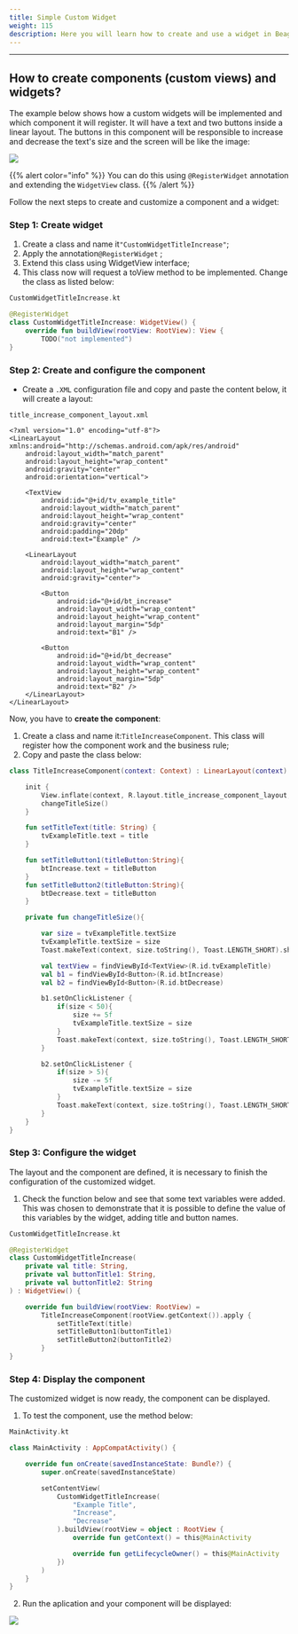 ```yaml
---
title: Simple Custom Widget
weight: 115
description: Here you will learn how to create and use a widget in Beagle
---
```


---

## How to create components \(custom views\) and widgets?

The example below shows how a custom widgets will be implemented and which component it will register. It will have a text and two buttons inside a linear layout. The buttons in this component will be responsible to increase and decrease the text's size and the screen will be like the image: 

![](/image%20%2883%29.png)

{{% alert color="info" %}}
You can do this using `@RegisterWidget` annotation and extending the `WidgetView` class.
{{% /alert %}}

Follow the next steps to create and customize a component and a widget:

### Step 1: Create widget

1. Create a class and name it`"CustomWidgetTitleIncrease"`;
2. Apply the annotation`@RegisterWidget` ;
3. Extend this class using  WidgetView interface;
4. This class now will request a toView method to be implemented. Change the class as listed below:  

```kotlin
CustomWidgetTitleIncrease.kt

@RegisterWidget
class CustomWidgetTitleIncrease: WidgetView() {
    override fun buildView(rootView: RootView): View {
        TODO("not implemented")
}
```

### Step 2: Create and configure the component

* Create a `.XML` configuration file and copy and paste the content below, it will create a layout:

```markup
title_increase_component_layout.xml

<?xml version="1.0" encoding="utf-8"?>
<LinearLayout xmlns:android="http://schemas.android.com/apk/res/android"
    android:layout_width="match_parent"
    android:layout_height="wrap_content"
    android:gravity="center"
    android:orientation="vertical">

    <TextView
        android:id="@+id/tv_example_title"
        android:layout_width="match_parent"
        android:layout_height="wrap_content"
        android:gravity="center"
        android:padding="20dp"
        android:text="Example" />

    <LinearLayout
        android:layout_width="match_parent"
        android:layout_height="wrap_content"
        android:gravity="center">

        <Button
            android:id="@+id/bt_increase"
            android:layout_width="wrap_content"
            android:layout_height="wrap_content"
            android:layout_margin="5dp"
            android:text="B1" />

        <Button
            android:id="@+id/bt_decrease"
            android:layout_width="wrap_content"
            android:layout_height="wrap_content"
            android:layout_margin="5dp"
            android:text="B2" />
    </LinearLayout>
</LinearLayout>
```

Now, you have to **create the** **component**: 

1. Create a class and name it:`TitleIncreaseComponent`. This class will register how the component work and the business rule;
2. Copy and paste the class below: 


```kotlin
class TitleIncreaseComponent(context: Context) : LinearLayout(context) {

    init {
        View.inflate(context, R.layout.title_increase_component_layout, this)
        changeTitleSize()
    }

    fun setTitleText(title: String) {
        tvExampleTitle.text = title
    }

    fun setTitleButton1(titleButton:String){
        btIncrease.text = titleButton
    }
    fun setTitleButton2(titleButton:String){
        btDecrease.text = titleButton
    }

    private fun changeTitleSize(){

        var size = tvExampleTitle.textSize
        tvExampleTitle.textSize = size
        Toast.makeText(context, size.toString(), Toast.LENGTH_SHORT).show()

        val textView = findViewById<TextView>(R.id.tvExampleTitle)
        val b1 = findViewById<Button>(R.id.btIncrease)
        val b2 = findViewById<Button>(R.id.btDecrease)

        b1.setOnClickListener {
            if(size < 50){
                size += 5f
                tvExampleTitle.textSize = size
            }
            Toast.makeText(context, size.toString(), Toast.LENGTH_SHORT).show()
        }

        b2.setOnClickListener {
            if(size > 5){
                size -= 5f
                tvExampleTitle.textSize = size
            }
            Toast.makeText(context, size.toString(), Toast.LENGTH_SHORT).show()
        }
    }
}
```


### Step 3: Configure the widget

The layout and the component are defined, it is necessary to finish the configuration of the customized widget. 

1. Check the function below and see that some text variables were added. This was chosen to demonstrate that it is possible to define the value of this variables by the widget, adding title and button names.

```kotlin
CustomWidgetTitleIncrease.kt

@RegisterWidget
class CustomWidgetTitleIncrease(
    private val title: String,
    private val buttonTitle1: String,
    private val buttonTitle2: String
) : WidgetView() {

    override fun buildView(rootView: RootView) =
        TitleIncreaseComponent(rootView.getContext()).apply {
            setTitleText(title)
            setTitleButton1(buttonTitle1)
            setTitleButton2(buttonTitle2)
        }
}
```

### Step 4: Display the component

The customized widget is now ready, the component can be displayed. 

1. To test the component, use the method below:

```kotlin
MainActivity.kt

class MainActivity : AppCompatActivity() {

    override fun onCreate(savedInstanceState: Bundle?) {
        super.onCreate(savedInstanceState)

        setContentView(
            CustomWidgetTitleIncrease(
                "Example Title",
                "Increase",
                "Decrease"
            ).buildView(rootView = object : RootView {
                override fun getContext() = this@MainActivity

                override fun getLifecycleOwner() = this@MainActivity
            })
        )
    }
}
```

2. Run the aplication and your component will be displayed:

![](/custumwidgetexample.gif)
